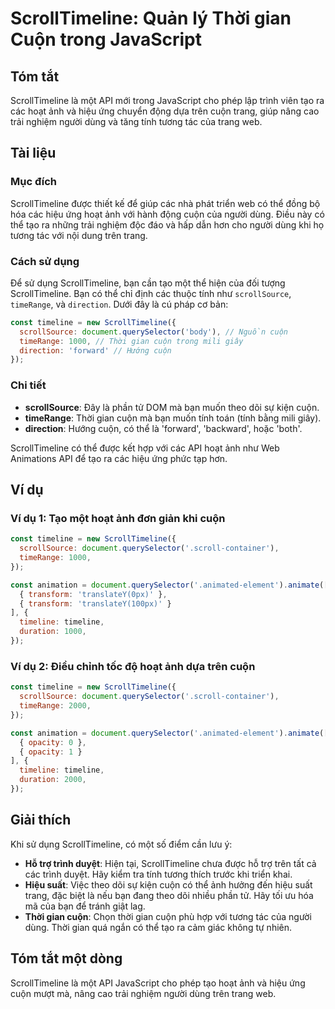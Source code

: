 <!--
Meta Description: # ScrollTimeline: Quản lý Thời gian Cuộn trong JavaScript ## Tóm tắt ScrollTimeline là một API mới trong JavaScript cho phép lập trình viên tạo ra các...
Meta Keywords: cuộn, scrolltimeline, thể, tạo, các
-->

# ScrollTimeline: Quản lý Thời gian Cuộn trong JavaScript

## Tóm tắt
ScrollTimeline là một API mới trong JavaScript cho phép lập trình viên tạo ra các hoạt ảnh và hiệu ứng chuyển động dựa trên cuộn trang, giúp nâng cao trải nghiệm người dùng và tăng tính tương tác của trang web.

## Tài liệu
### Mục đích
ScrollTimeline được thiết kế để giúp các nhà phát triển web có thể đồng bộ hóa các hiệu ứng hoạt ảnh với hành động cuộn của người dùng. Điều này có thể tạo ra những trải nghiệm độc đáo và hấp dẫn hơn cho người dùng khi họ tương tác với nội dung trên trang.

### Cách sử dụng
Để sử dụng ScrollTimeline, bạn cần tạo một thể hiện của đối tượng ScrollTimeline. Bạn có thể chỉ định các thuộc tính như `scrollSource`, `timeRange`, và `direction`. Dưới đây là cú pháp cơ bản:

```javascript
const timeline = new ScrollTimeline({
  scrollSource: document.querySelector('body'), // Nguồn cuộn
  timeRange: 1000, // Thời gian cuộn trong mili giây
  direction: 'forward' // Hướng cuộn
});
```

### Chi tiết
- **scrollSource**: Đây là phần tử DOM mà bạn muốn theo dõi sự kiện cuộn.
- **timeRange**: Thời gian cuộn mà bạn muốn tính toán (tính bằng mili giây).
- **direction**: Hướng cuộn, có thể là 'forward', 'backward', hoặc 'both'.

ScrollTimeline có thể được kết hợp với các API hoạt ảnh như Web Animations API để tạo ra các hiệu ứng phức tạp hơn.

## Ví dụ
### Ví dụ 1: Tạo một hoạt ảnh đơn giản khi cuộn
```javascript
const timeline = new ScrollTimeline({
  scrollSource: document.querySelector('.scroll-container'),
  timeRange: 1000,
});

const animation = document.querySelector('.animated-element').animate([
  { transform: 'translateY(0px)' },
  { transform: 'translateY(100px)' }
], {
  timeline: timeline,
  duration: 1000,
});
```

### Ví dụ 2: Điều chỉnh tốc độ hoạt ảnh dựa trên cuộn
```javascript
const timeline = new ScrollTimeline({
  scrollSource: document.querySelector('.scroll-container'),
  timeRange: 2000,
});

const animation = document.querySelector('.animated-element').animate([
  { opacity: 0 },
  { opacity: 1 }
], {
  timeline: timeline,
  duration: 2000,
});
```

## Giải thích
Khi sử dụng ScrollTimeline, có một số điểm cần lưu ý:
- **Hỗ trợ trình duyệt**: Hiện tại, ScrollTimeline chưa được hỗ trợ trên tất cả các trình duyệt. Hãy kiểm tra tính tương thích trước khi triển khai.
- **Hiệu suất**: Việc theo dõi sự kiện cuộn có thể ảnh hưởng đến hiệu suất trang, đặc biệt là nếu bạn đang theo dõi nhiều phần tử. Hãy tối ưu hóa mã của bạn để tránh giật lag.
- **Thời gian cuộn**: Chọn thời gian cuộn phù hợp với tương tác của người dùng. Thời gian quá ngắn có thể tạo ra cảm giác không tự nhiên.

## Tóm tắt một dòng
ScrollTimeline là một API JavaScript cho phép tạo hoạt ảnh và hiệu ứng cuộn mượt mà, nâng cao trải nghiệm người dùng trên trang web.